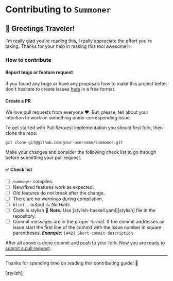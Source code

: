 # Contributing to `Summoner`

## :wave: Greetings Traveler!

I'm really glad you're reading this, I really appreciate the effort you're taking.
Thanks for your help in making this tool awesome!:sparkles:

### How to contribute
#### Report bugs or feature request
If you found any bugs or have any proposals how to make this project better
don't hesitate to create issues [here][issues] in a free format.

#### Create a PR
We love pull requests from everyone :heart:. But, please, tell about your intention to work on something under corresponding issue.

To get started with Pull Request implementation you should first fork, then clone the repo:

    git clone git@github.com:your-username/summoner.git

Make your changes and consider the following check list to go through before submitting your pull request.

#### :white_check_mark: Check list
- [ ] `summoner` compiles.
- [ ] New/fixed features work as expected.
- [ ] Old features do not break after the change.
- [ ] There are no warnings during compilation.
- [ ] `hlint .` output is: _No Hints_
- [ ] Code is stylish :lipstick:
    **_Note:_** Use [stylish-haskell.yaml][stylish] file in the repository.
- [ ] Commit messages are in the proper format. If the commit addresses an issue start
      the first line of the commit with the issue number in square parentheses.
    **_Example:_** `[#42] Short commit description`

After all above is done commit and push to your fork.
Now you are ready to [submit a pull request][pr].


----------
Thanks for spending time on reading this contributing guide! :sparkling_heart:

[pr]: https://github.com/kowainik/summoner/compare/
[issues]: https://github.com/kowainik/summoner/issues/new
[stylish]:
